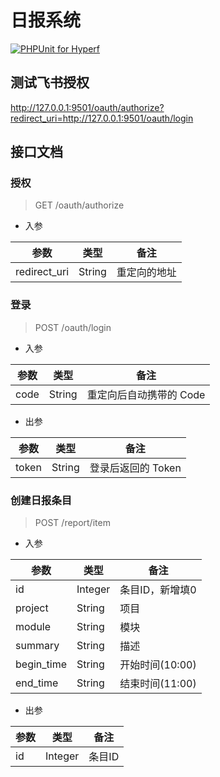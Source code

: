 # 日报系统

[![PHPUnit for Hyperf](https://github.com/kydever/daily-report/actions/workflows/test.yml/badge.svg)](https://github.com/kydever/daily-report/actions/workflows/test.yml)

## 测试飞书授权

http://127.0.0.1:9501/oauth/authorize?redirect_uri=http://127.0.0.1:9501/oauth/login

## 接口文档

### 授权

> GET /oauth/authorize

- 入参

| 参数         | 类型   | 备注         |
| ------------ | ------ | ------------ |
| redirect_uri | String | 重定向的地址 |

### 登录

> POST /oauth/login

- 入参

| 参数 | 类型   | 备注                    |
| ---- | ------ | ----------------------- |
| code | String | 重定向后自动携带的 Code |

- 出参

| 参数  | 类型   | 备注               |
| ----- | ------ | ------------------ |
| token | String | 登录后返回的 Token |

### 创建日报条目

> POST /report/item

- 入参

| 参数       | 类型    | 备注            |
| ---------- | ------- | --------------- |
| id         | Integer | 条目ID，新增填0 |
| project    | String  | 项目            |
| module     | String  | 模块            |
| summary    | String  | 描述            |
| begin_time | String  | 开始时间(10:00) |
| end_time   | String  | 结束时间(11:00) |

- 出参

| 参数 | 类型    | 备注   |
| ---- | ------- | ------ |
| id   | Integer | 条目ID |
